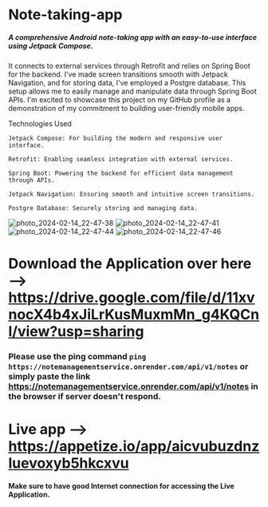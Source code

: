 # Note-taking-app
##### A comprehensive Android note-taking app with an easy-to-use interface using Jetpack Compose. 
It connects to external services through Retrofit and relies on Spring Boot for the backend.
I've made screen transitions smooth with Jetpack Navigation, and for storing data, I've employed a Postgre database. 
This setup allows me to easily manage and manipulate data through Spring Boot APIs. 
I'm excited to showcase this project on my GitHub profile as a demonstration of my commitment to building user-friendly mobile apps.


Technologies Used

    Jetpack Compose: For building the modern and responsive user interface.

    Retrofit: Enabling seamless integration with external services.

    Spring Boot: Powering the backend for efficient data management through APIs.

    Jetpack Navigation: Ensuring smooth and intuitive screen transitions.

    Postgre Database: Securely storing and managing data.

![photo_2024-02-14_22-47-38](https://github.com/Ankit3002/Note-taking-app/assets/87632539/1e3aaade-45dc-4fb5-bcba-b31625398bc5)
![photo_2024-02-14_22-47-41](https://github.com/Ankit3002/Note-taking-app/assets/87632539/429df776-781c-4a7a-a062-95c92e5c4750)
![photo_2024-02-14_22-47-44](https://github.com/Ankit3002/Note-taking-app/assets/87632539/c6698127-58e3-4f01-bb04-481a5e3ac6a3)
![photo_2024-02-14_22-47-46](https://github.com/Ankit3002/Note-taking-app/assets/87632539/174fb1e6-ccb9-46d2-8810-0a42821db8f6)

# Download the Application over here --> https://drive.google.com/file/d/11xvnocX4b4xJiLrKusMuxmMn_g4KQCnl/view?usp=sharing
### Please use the ping command `ping https://notemanagementservice.onrender.com/api/v1/notes` or simply paste the link https://notemanagementservice.onrender.com/api/v1/notes in the browser if server doesn't respond.
# Live app --> https://appetize.io/app/aicvubuzdnzluevoxyb5hkcxvu
#### Make sure to have good Internet connection for accessing the Live Application.
